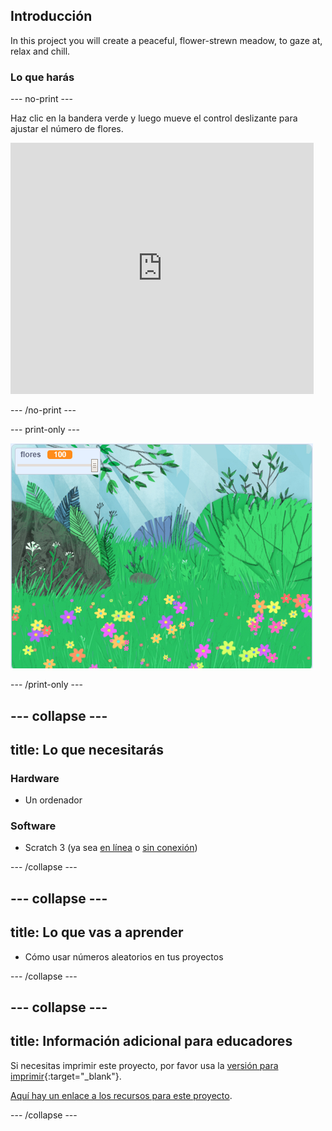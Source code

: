 ## Introducción

In this project you will create a peaceful, flower-strewn meadow, to gaze at, relax and chill.

### Lo que harás

--- no-print ---

Haz clic en la bandera verde y luego mueve el control deslizante para ajustar el número de flores.

<div>
<iframe src="https://scratch.mit.edu/projects/392040712/embed" allowtransparency="true" width="485" height="402" frameborder="0" scrolling="no" allowfullscreen></iframe>
</div>

--- /no-print ---

--- print-only ---

![Proyecto terminado](images/banner.png)

--- /print-only ---

--- collapse ---
---
title: Lo que necesitarás
---

### Hardware

- Un ordenador

### Software

+ Scratch 3 (ya sea [en línea](http://rpf.io/scratchon) o [sin conexión](http://rpf.io/scratchoff))

--- /collapse ---

--- collapse ---
---
title: Lo que vas a aprender
---

- Cómo usar números aleatorios en tus proyectos

--- /collapse ---

--- collapse ---
---
title: Información adicional para educadores
---

Si necesitas imprimir este proyecto, por favor usa la [versión para imprimir](https://projects.raspberrypi.org/en/projects/mindful-meadow/print){:target="_blank"}.

[Aquí hay un enlace a los recursos para este proyecto](http://rpf.io/p/en/mindful-meadow-get).

--- /collapse ---
